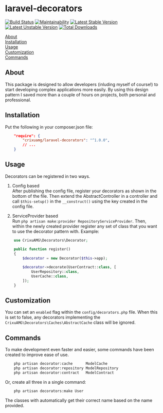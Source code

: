 # laravel-decorators

[![Build Status](https://travis-ci.org/CrixuAMG/laravel-decorators.svg?branch=master)](https://travis-ci.org/CrixuAMG/laravel-decorators)
[![Maintainability](https://api.codeclimate.com/v1/badges/67f36779438bb4cb82be/maintainability)](https://codeclimate.com/github/CrixuAMG/laravel-decorators/maintainability)
[![Latest Stable Version](https://poser.pugx.org/crixuamg/laravel-decorators/v/stable)](https://packagist.org/packages/crixuamg/laravel-decorators)
[![Latest Unstable Version](https://poser.pugx.org/crixuamg/laravel-decorators/v/unstable)](https://packagist.org/packages/crixuamg/laravel-decorators)
[![Total Downloads](https://poser.pugx.org/crixuamg/laravel-decorators/downloads)](https://packagist.org/packages/crixuamg/laravel-decorators)

[About](#about)<br>
[Installation](#installation)<br>
[Usage](#about)<br>
[Customization](#customization)<br>
[Commands](#commands)<br>

## About
This package is designed to allow developers (inluding myself of course!) to start developing complex applications more easily. By using this design pattern I saved more than a couple of hours on projects, both personal and professional.

## Installation
Put the following in your composer.json file: 
```json
    "require": {
        "crixuamg/laravel-decorators": "^1.0.0",
        // ...
    }
```

## Usage
Decorators can be registered in two ways.

1) Config based \
After publishing the config file, register your decorators as shown in the bottom of the file. Then extend the AbstractController in a controller and call `$this-setup()` in the `__construct()` using the key created in the config file.

2) ServiceProvider based\
Run `php artisan make:provider RepositoryServiceProvider`.
Then, within the newly created provider register any set of class that you want to use the decorator pattern with.
Example:
```php
    use CrixuAMG\Decorators\Decorator;

    public function register() 
    {
        $decorator = new Decorator($this->app);
        
        $decorator->decorate(UserContract::class, [
            UserRepository::class,
            UserCache::class,
        ]);
    }
```

## Customization
You can set an `enabled` flag within the `config/decorators.php` file.
When this is set to false, any decorators implementing the `CrixuAMG\Decorators\Caches\AbstractCache` class will be ignored.
 
## Commands
To make development even faster and easier, some commands have been created to improve ease of use.

```bash
    php artisan decorator:cache      ModelCache
    php artisan decorator:repository ModelRepository
    php artisan decorator:contract   ModelContract
```

Or, create all three in a single command:
```bash
    php artisan decorators:make User
```
The classes with automatically get their correct name based on the name provided.